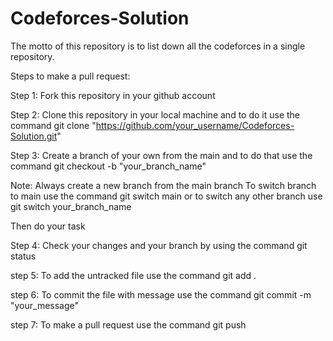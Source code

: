 # Codeforces-Solution
The motto of this repository is to list down all the codeforces in a single repository. 

Steps to make a pull request:

Step 1:
Fork this repository in your github account

Step 2:
Clone this repository in your local machine and to do it use the command
git clone "https://github.com/your_username/Codeforces-Solution.git"

Step 3:
Create a branch of your own from the main and to do that use the command
git checkout -b "your_branch_name"

Note: Always create a new branch from the main branch
To switch branch to main use the command
git switch main
or to switch any other branch use
git switch your_branch_name

Then do your task

Step 4:
Check your changes and your branch by using the command
git status

step 5:
To add the untracked file use the command
git add .

step 6:
To commit the file with message use the command
git commit -m "your_message"

step 7:
To make a pull request use the command
git push
